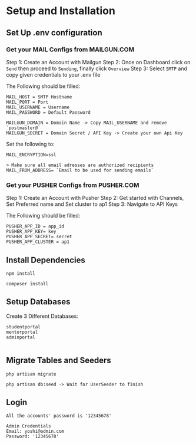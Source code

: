 # Setup and Installation

## Set Up .env configuration

### Get your MAIL Configs from MAILGUN.COM

Step 1: Create an Account with Mailgun
Step 2: Once on Dashboard click on `Send` then proceed to `Sending`, finally click `Overview`
Step 3: Select `SMTP` and copy given credentials to your .env file

The Following should be filled:

```
MAIL_HOST = SMTP Hostname
MAIL_PORT = Port
MAIL_USERNAME = Username
MAIL_PASSWORD = Default Password

MAILGUN_DOMAIN = Domain Name -> Copy MAIL_USERNAME and remove `postmaster@`
MAILGUN_SECRET = Domain Secret / API Key -> Create your own Api Key
```

Set the following to:

```
MAIL_ENCRYPTION=ssl

> Make sure all email adresses are authorized recipients
MAIL_FROM_ADDRESS= `Email to be used for sending emails`
```

### Get your PUSHER Configs from PUSHER.COM

Step 1: Create an Account with Pusher
Step 2: Get started with Channels, Set Preferred name and Set cluster to ap1
Step 3: Navigate to API Keys

The Following should be filled:

```
PUSHER_APP_ID = app_id
PUSHER_APP_KEY= key
PUSHER_APP_SECRET= secret
PUSHER_APP_CLUSTER = ap1
```

## Install Dependencies

```
npm install

composer install

```

## Setup Databases

Create 3 Different Databases:

```
studentportal
mentorportal
adminportal


```

## Migrate Tables and Seeders

```
php artisan migrate

php artisan db:seed -> Wait for UserSeeder to finish

```

## Login

```
All the accounts' password is '12345678'

Admin Credentials
Email: yoshi@admin.com
Password: '12345678'
```
